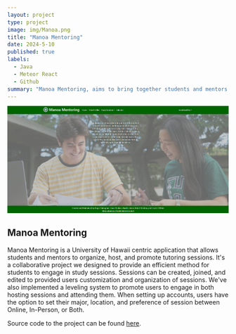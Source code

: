 ```yaml
---
layout: project
type: project
image: img/Manoa.png
title: "Manoa Mentoring"
date: 2024-5-10
published: true
labels:
  - Java
  - Meteor React
  - Github
summary: "Manoa Mentoring, aims to bring together students and mentors."
---
```


<p align="center">
<img width="900px" class="img-fluid" src="../img/site.png">
</p>

## Manoa Mentoring
Manoa Mentoring is a University of Hawaii centric application that allows students and mentors to organize, host, and promote tutoring sessions. It's a collaborative project we designed to provide an efficient method for students to engage in study sessions. Sessions can be created, joined, and edited to provided users customization and organization of sessions. We've also implemented a leveling system to promote users to engage in both hosting sessions and attending them. When setting up accounts, users have the option to set their major, location, and preference of session between Online, In-Person, or Both. 

Source code to the project can be found [here](https://github.com/manoa-mentoring/manoa-mentoring.github.io).
